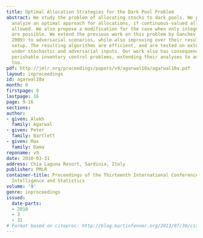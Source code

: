 ```yaml
---
title: Optimal Allocation Strategies for the Dark Pool Problem
abstract: We study the problem of allocating stocks to dark pools. We propose and
  analyze an optimal approach for allocations, if continuous-valued allocations are
  allowed. We also propose a modification for the case when only integer-valued allocations
  are possible. We extend the previous work on this problem by Ganchev et al (UAI
  2009) to adversarial scenarios, while also improving over their results in the iid
  setup. The resulting algorithms are efficient, and are tested on extensive simulations
  under stochastic and adversarial inputs. Our work also has consequences for other
  perishable inventory control problems, extending their analyses to adversarial models
  too.
pdf: http://jmlr.org/proceedings/papers/v9/agarwal10a/agarwal10a.pdf
layout: inproceedings
id: agarwal10a
month: 0
firstpage: 9
lastpage: 16
page: 9-16
sections: 
author:
- given: Alekh
  family: Agarwal
- given: Peter
  family: Bartlett
- given: Max
  family: Dama
reponame: v9
date: 2010-03-31
address: Chia Laguna Resort, Sardinia, Italy
publisher: PMLR
container-title: Proceedings of the Thirteenth International Conference on Artificial
  Intelligence and Statistics
volume: '9'
genre: inproceedings
issued:
  date-parts:
  - 2010
  - 3
  - 31
# Format based on citeproc: http://blog.martinfenner.org/2013/07/30/citeproc-yaml-for-bibliographies/
---
```

